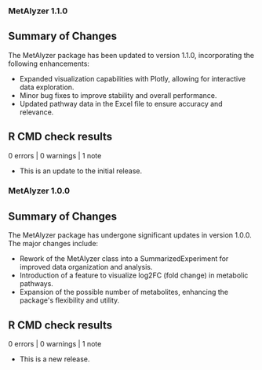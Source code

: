 ### MetAlyzer 1.1.0

## Summary of Changes
The MetAlyzer package has been updated to version 1.1.0, incorporating the following enhancements:
- Expanded visualization capabilities with Plotly, allowing for interactive data exploration.
- Minor bug fixes to improve stability and overall performance.
- Updated pathway data in the Excel file to ensure accuracy and relevance.

## R CMD check results

0 errors | 0 warnings | 1 note

* This is an update to the initial release.


### MetAlyzer 1.0.0

## Summary of Changes
The MetAlyzer package has undergone significant updates in version 1.0.0. The major changes include:
- Rework of the MetAlyzer class into a SummarizedExperiment for improved data organization and analysis.
- Introduction of a feature to visualize log2FC (fold change) in metabolic pathways.
- Expansion of the possible number of metabolites, enhancing the package's flexibility and utility.

## R CMD check results

0 errors | 0 warnings | 1 note

* This is a new release.
